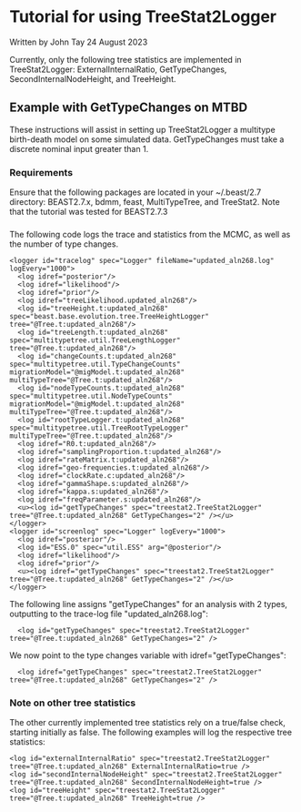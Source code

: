 # Tutorial for using TreeStat2Logger
Written by John Tay 24 August 2023

Currently, only the following tree statistics are implemented in TreeStat2Logger:
ExternalInternalRatio, GetTypeChanges, SecondInternalNodeHeight, and TreeHeight.

## Example with GetTypeChanges on MTBD

These instructions will assist in setting up TreeStat2Logger a multitype birth-death model on some simulated data.
GetTypeChanges must take a discrete nominal input greater than 1.

### Requirements
Ensure that the following packages are located in your ~/.beast/2.7 directory:
BEAST2.7.x, bdmm, feast, MultiTypeTree, and TreeStat2.
Note that the tutorial was tested for BEAST2.7.3

### 
The following code logs the trace and statistics from the MCMC, as well as the number of type changes.
```
<logger id="tracelog" spec="Logger" fileName="updated_aln268.log" logEvery="1000">
  <log idref="posterior"/>
  <log idref="likelihood"/>
  <log idref="prior"/>
  <log idref="treeLikelihood.updated_aln268"/>  
  <log id="treeHeight.t:updated_aln268" spec="beast.base.evolution.tree.TreeHeightLogger" tree="@Tree.t:updated_aln268"/>
  <log id="treeLength.t:updated_aln268" spec="multitypetree.util.TreeLengthLogger" tree="@Tree.t:updated_aln268"/>
  <log id="changeCounts.t:updated_aln268" spec="multitypetree.util.TypeChangeCounts" migrationModel="@migModel.t:updated_aln268" multiTypeTree="@Tree.t:updated_aln268"/>
  <log id="nodeTypeCounts.t:updated_aln268" spec="multitypetree.util.NodeTypeCounts" migrationModel="@migModel.t:updated_aln268" multiTypeTree="@Tree.t:updated_aln268"/>
  <log id="rootTypeLogger.t:updated_aln268" spec="multitypetree.util.TreeRootTypeLogger" multiTypeTree="@Tree.t:updated_aln268"/>
  <log idref="R0.t:updated_aln268"/>
  <log idref="samplingProportion.t:updated_aln268"/>
  <log idref="rateMatrix.t:updated_aln268"/>
  <log idref="geo-frequencies.t:updated_aln268"/>
  <log idref="clockRate.c:updated_aln268"/>
  <log idref="gammaShape.s:updated_aln268"/>
  <log idref="kappa.s:updated_aln268"/>
  <log idref="freqParameter.s:updated_aln268"/>
  <u><log id="getTypeChanges" spec="treestat2.TreeStat2Logger" tree="@Tree.t:updated_aln268" GetTypeChanges="2" /></u>
</logger>
<logger id="screenlog" spec="Logger" logEvery="1000">
  <log idref="posterior"/>
  <log id="ESS.0" spec="util.ESS" arg="@posterior"/>
  <log idref="likelihood"/>
  <log idref="prior"/>
  <u><log idref="getTypeChanges" spec="treestat2.TreeStat2Logger" tree="@Tree.t:updated_aln268" GetTypeChanges="2" /></u>
</logger>
```

The following line assigns "getTypeChanges" for an analysis with 2 types, outputting to the trace-log file "updated_aln268.log":
```
  <log id="getTypeChanges" spec="treestat2.TreeStat2Logger" tree="@Tree.t:updated_aln268" GetTypeChanges="2" />
```
We now point to the type changes variable with idref="getTypeChanges":
```
  <log idref="getTypeChanges" spec="treestat2.TreeStat2Logger" tree="@Tree.t:updated_aln268" GetTypeChanges="2" />
```

### Note on other tree statistics
The other currently implemented tree statistics rely on a true/false check, starting initially as false.
The following examples will log the respective tree statistics:
```
<log id="externalInternalRatio" spec="treestat2.TreeStat2Logger" tree="@Tree.t:updated_aln268" ExternalInternalRatio=true />
<log id="secondInternalNodeHeight" spec="treestat2.TreeStat2Logger" tree="@Tree.t:updated_aln268" SecondInternalNodeHeight=true />
<log id="treeHeight" spec="treestat2.TreeStat2Logger" tree="@Tree.t:updated_aln268" TreeHeight=true />
```

